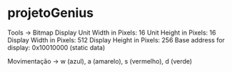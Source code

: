 # projetoGenius

Tools -> Bitmap Display
Unit Width in Pixels: 16
Unit Height in Pixels: 16
Display Width in Pixels: 512
Display Height in Pixels: 256
Base address for display: 0x10010000 (static data)

Movimentação -> w (azul), a (amarelo), s (vermelho), d (verde)
